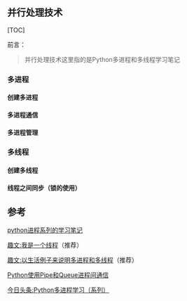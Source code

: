 ## 并行处理技术

[TOC]

前言：

> 并行处理技术这里指的是Python多进程和多线程学习笔记

### 多进程

#### 创建多进程

#### 多进程通信

#### 多进程管理

### 多线程

#### 创建多线程

#### 线程之间同步（锁的使用）



## 参考

[python进程系列的学习笔记](https://segmentfault.com/u/charliecharlie/articles?page=1)

[趣文:我是一个线程](http://blog.jobbole.com/99883/)（推荐）

[趣文:以生活例子来说明多进程和多线程](http://mp.weixin.qq.com/s?__biz=MjM5OTMxMzA4NQ==&mid=2655932144&idx=1&sn=2f6a122d5e0363f2dbb85fc2b7e406cd&scene=0#rd)（推荐）

[Python使用Pipe和Queue进程间通信](https://segmentfault.com/a/1190000008122273)

[今日头条:Python多进程学习（系列）](http://www.toutiao.com/i6457730350452834829/)

